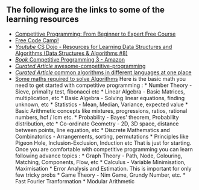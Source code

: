 ## The following are the links to some of the learning resources

* [Competitive Programming: From Beginner to Expert Free Course](https://www.commonlounge.com/discussion/5d2822257dfa49328d85fd27cf114441)
* [Free Code Camp!](https://learn.freecodecamp.org/)
* [*Youtube* CS Dojo - Resources for Learning Data Structures and Algorithms (Data Structures & Algorithms #8)](https://www.youtube.com/watch?v=UNWSdgaPkwY)
* [*Book* Competitive Programming 3 - Amazon](https://www.amazon.com/Competitive-Programming-3rd-Steven-Halim/dp/B00FG8MNN8)
* [*Curated Article* awesome-competitive-programming](https://github.com/lnishan/awesome-competitive-programming)
* [*Curated Article* common algorithms in different languages at one place](https://github.com/ZoranPandovski/al-go-rithms)
* [Some maths required to solve Algorithms](https://www.quora.com/Which-mathematics-topics-should-I-learn-to-improve-my-algorithms-skills-and-get-started-with-competitive-programming/answer/Ashish-Kedia?share=7beca3f8&srid=p3LaH)
    Here is the basic math you need to get started with competitive programming :
        * Number Theory - Sieve, primality test, fibonacci etc
        * Linear Algebra - Basic Matrices, multiplication, etc
        * Basic Algebra - Solving linear equations, finding unknown, etc
        * Statistics - Mean, Median, Variance, expected value
        * Basic Arithmetic concepts like mixtures, progressions, ratios, rational numbers, hcf / lcm etc.
        * Probability - Bayes' theorem, Probability distribution, etc
        * Co-ordinate Geometry - 2D, 3D space, distance between points, line equation, etc
        * Discrete Mathematics and Combinatorics - Arrangements, sorting, permutations
        * Principles like Pigeon Hole, Inclusion-Exclusion, Induction etc 
    That is just for starting. Once you are comfortable with competitive programming you can learn following advance topics :
        * Graph Theory - Path, Node, Colouring, Matching, Components, Flow, etc
        * Calculus - Variable Minimisation, Maximisation
        * Error Analysis and Estimation. This is important for only few tricky probs
        * Game Theory - Nim Game, Grundy Number, etc.
        * Fast Fourier Tranformation
        * Modular Arithmetic